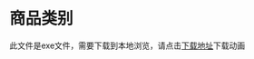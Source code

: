 # 商品类别

此文件是exe文件，需要下载到本地浏览，请点击[下载地址](http://resource.3cwdb.com/kailong-donghua/%E5%9F%BA%E6%9C%AC%E8%B5%84%E6%96%99-2%E4%BA%A7%E5%93%81%E7%B1%BB%E5%88%AB.exe)下载动画

